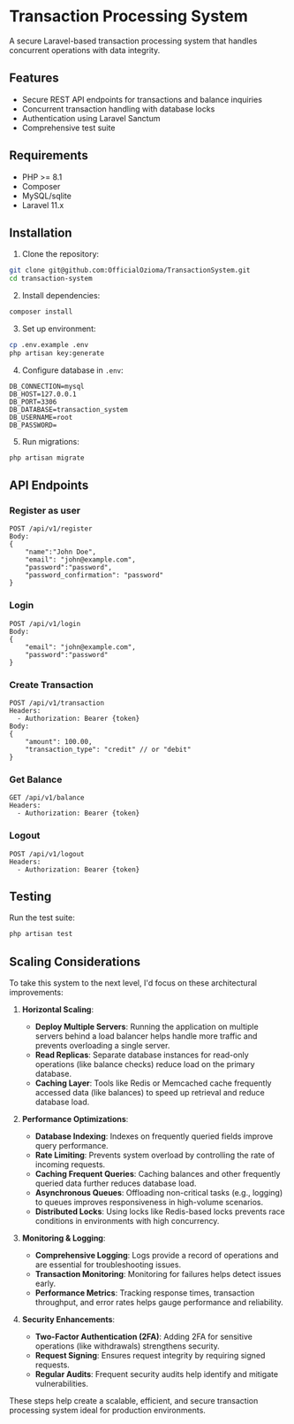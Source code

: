 # Transaction Processing System

A secure Laravel-based transaction processing system that handles concurrent operations with data integrity.

## Features

- Secure REST API endpoints for transactions and balance inquiries
- Concurrent transaction handling with database locks
- Authentication using Laravel Sanctum
- Comprehensive test suite

## Requirements

- PHP >= 8.1
- Composer
- MySQL/sqlite
- Laravel 11.x

## Installation

1. Clone the repository:
```bash
git clone git@github.com:OfficialOzioma/TransactionSystem.git
cd transaction-system
```

2. Install dependencies:
```bash
composer install
```

3. Set up environment:
```bash
cp .env.example .env
php artisan key:generate
```

4. Configure database in `.env`:
```
DB_CONNECTION=mysql
DB_HOST=127.0.0.1
DB_PORT=3306
DB_DATABASE=transaction_system
DB_USERNAME=root
DB_PASSWORD=
```

5. Run migrations:
```bash
php artisan migrate
```

## API Endpoints

### Register as user
```
POST /api/v1/register
Body:
{
    "name":"John Doe",
    "email": "john@example.com",
    "password":"password",
    "password_confirmation": "password"
}
```

### Login
```
POST /api/v1/login
Body:
{
    "email": "john@example.com",
    "password":"password"
}
```

### Create Transaction
```
POST /api/v1/transaction
Headers:
  - Authorization: Bearer {token}
Body:
{
    "amount": 100.00,
    "transaction_type": "credit" // or "debit"
}
```

### Get Balance
```
GET /api/v1/balance
Headers:
  - Authorization: Bearer {token}
```

### Logout
```
POST /api/v1/logout
Headers:
  - Authorization: Bearer {token}
```


## Testing

Run the test suite:
```bash
php artisan test
```

## Scaling Considerations

To take this system to the next level, I'd focus on these architectural improvements:

1. **Horizontal Scaling**:
   - **Deploy Multiple Servers**: Running the application on multiple servers behind a load balancer helps handle more traffic and prevents overloading a single server.
   - **Read Replicas**: Separate database instances for read-only operations (like balance checks) reduce load on the primary database.
   - **Caching Layer**: Tools like Redis or Memcached cache frequently accessed data (like balances) to speed up retrieval and reduce database load.

2. **Performance Optimizations**:
   - **Database Indexing**: Indexes on frequently queried fields improve query performance.
   - **Rate Limiting**: Prevents system overload by controlling the rate of incoming requests.
   - **Caching Frequent Queries**: Caching balances and other frequently queried data further reduces database load.
   - **Asynchronous Queues**: Offloading non-critical tasks (e.g., logging) to queues improves responsiveness in high-volume scenarios.
   - **Distributed Locks**: Using locks like Redis-based locks prevents race conditions in environments with high concurrency.

3. **Monitoring & Logging**:
   - **Comprehensive Logging**: Logs provide a record of operations and are essential for troubleshooting issues.
   - **Transaction Monitoring**: Monitoring for failures helps detect issues early.
   - **Performance Metrics**: Tracking response times, transaction throughput, and error rates helps gauge performance and reliability.

4. **Security Enhancements**:
   - **Two-Factor Authentication (2FA)**: Adding 2FA for sensitive operations (like withdrawals) strengthens security.
   - **Request Signing**: Ensures request integrity by requiring signed requests.
   - **Regular Audits**: Frequent security audits help identify and mitigate vulnerabilities. 

These steps help create a scalable, efficient, and secure transaction processing system ideal for production environments.